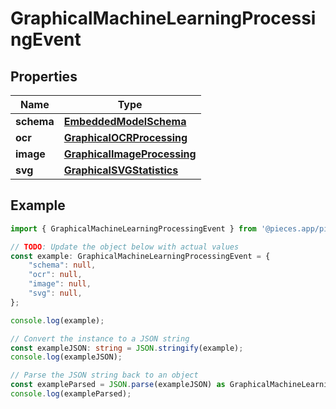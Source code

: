 
# GraphicalMachineLearningProcessingEvent


## Properties

Name | Type
------------ | -------------
**schema** | [**EmbeddedModelSchema**](EmbeddedModelSchema)
**ocr** | [**GraphicalOCRProcessing**](GraphicalOCRProcessing)
**image** | [**GraphicalImageProcessing**](GraphicalImageProcessing)
**svg** | [**GraphicalSVGStatistics**](GraphicalSVGStatistics)

## Example

```typescript
import { GraphicalMachineLearningProcessingEvent } from '@pieces.app/pieces-os-client';

// TODO: Update the object below with actual values
const example: GraphicalMachineLearningProcessingEvent = {
    "schema": null,
    "ocr": null,
    "image": null,
    "svg": null,
};

console.log(example);

// Convert the instance to a JSON string
const exampleJSON: string = JSON.stringify(example);
console.log(exampleJSON);

// Parse the JSON string back to an object
const exampleParsed = JSON.parse(exampleJSON) as GraphicalMachineLearningProcessingEvent;
console.log(exampleParsed);
```


